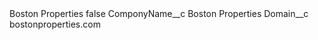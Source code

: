 <?xml version="1.0" encoding="UTF-8"?>
<CustomMetadata xmlns="http://soap.sforce.com/2006/04/metadata" xmlns:xsi="http://www.w3.org/2001/XMLSchema-instance" xmlns:xsd="http://www.w3.org/2001/XMLSchema">
    <label>Boston Properties</label>
    <protected>false</protected>
    <values>
        <field>ComponyName__c</field>
        <value xsi:type="xsd:string">Boston Properties</value>
    </values>
    <values>
        <field>Domain__c</field>
        <value xsi:type="xsd:string">bostonproperties.com</value>
    </values>
</CustomMetadata>
